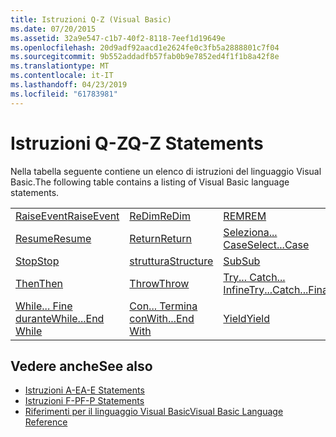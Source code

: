 ```yaml
---
title: Istruzioni Q-Z (Visual Basic)
ms.date: 07/20/2015
ms.assetid: 32a9e547-c1b7-40f2-8118-7eef1d19649e
ms.openlocfilehash: 20d9adf92aacd1e2624fe0c3fb5a2888801c7f04
ms.sourcegitcommit: 9b552addadfb57fab0b9e7852ed4f1f1b8a42f8e
ms.translationtype: MT
ms.contentlocale: it-IT
ms.lasthandoff: 04/23/2019
ms.locfileid: "61783981"
---
```

# <a name="q-z-statements"></a><span data-ttu-id="2d1a4-102">Istruzioni Q-Z</span><span class="sxs-lookup"><span data-stu-id="2d1a4-102">Q-Z Statements</span></span>
<span data-ttu-id="2d1a4-103">Nella tabella seguente contiene un elenco di istruzioni del linguaggio Visual Basic.</span><span class="sxs-lookup"><span data-stu-id="2d1a4-103">The following table contains a listing of Visual Basic language statements.</span></span>  
  
|||||  
|---|---|---|---|  
|[<span data-ttu-id="2d1a4-104">RaiseEvent</span><span class="sxs-lookup"><span data-stu-id="2d1a4-104">RaiseEvent</span></span>](../../../visual-basic/language-reference/statements/raiseevent-statement.md)|[<span data-ttu-id="2d1a4-105">ReDim</span><span class="sxs-lookup"><span data-stu-id="2d1a4-105">ReDim</span></span>](../../../visual-basic/language-reference/statements/redim-statement.md)|[<span data-ttu-id="2d1a4-106">REM</span><span class="sxs-lookup"><span data-stu-id="2d1a4-106">REM</span></span>](../../../visual-basic/language-reference/statements/rem-statement.md)|[<span data-ttu-id="2d1a4-107">RemoveHandler</span><span class="sxs-lookup"><span data-stu-id="2d1a4-107">RemoveHandler</span></span>](../../../visual-basic/language-reference/statements/removehandler-statement.md)|  
|[<span data-ttu-id="2d1a4-108">Resume</span><span class="sxs-lookup"><span data-stu-id="2d1a4-108">Resume</span></span>](../../../visual-basic/language-reference/statements/resume-statement.md)|[<span data-ttu-id="2d1a4-109">Return</span><span class="sxs-lookup"><span data-stu-id="2d1a4-109">Return</span></span>](../../../visual-basic/language-reference/statements/return-statement.md)|[<span data-ttu-id="2d1a4-110">Seleziona... Case</span><span class="sxs-lookup"><span data-stu-id="2d1a4-110">Select...Case</span></span>](../../../visual-basic/language-reference/statements/select-case-statement.md)|[<span data-ttu-id="2d1a4-111">Set</span><span class="sxs-lookup"><span data-stu-id="2d1a4-111">Set</span></span>](../../../visual-basic/language-reference/statements/set-statement.md)|  
|[<span data-ttu-id="2d1a4-112">Stop</span><span class="sxs-lookup"><span data-stu-id="2d1a4-112">Stop</span></span>](../../../visual-basic/language-reference/statements/stop-statement.md)|[<span data-ttu-id="2d1a4-113">struttura</span><span class="sxs-lookup"><span data-stu-id="2d1a4-113">Structure</span></span>](../../../visual-basic/language-reference/statements/structure-statement.md)|[<span data-ttu-id="2d1a4-114">Sub</span><span class="sxs-lookup"><span data-stu-id="2d1a4-114">Sub</span></span>](../../../visual-basic/language-reference/statements/sub-statement.md)|[<span data-ttu-id="2d1a4-115">SyncLock</span><span class="sxs-lookup"><span data-stu-id="2d1a4-115">SyncLock</span></span>](../../../visual-basic/language-reference/statements/synclock-statement.md)|  
|[<span data-ttu-id="2d1a4-116">Then</span><span class="sxs-lookup"><span data-stu-id="2d1a4-116">Then</span></span>](../../../visual-basic/language-reference/statements/then-statement.md)|[<span data-ttu-id="2d1a4-117">Throw</span><span class="sxs-lookup"><span data-stu-id="2d1a4-117">Throw</span></span>](../../../visual-basic/language-reference/statements/throw-statement.md)|[<span data-ttu-id="2d1a4-118">Try... Catch... Infine</span><span class="sxs-lookup"><span data-stu-id="2d1a4-118">Try...Catch...Finally</span></span>](../../../visual-basic/language-reference/statements/try-catch-finally-statement.md)|[<span data-ttu-id="2d1a4-119">Using</span><span class="sxs-lookup"><span data-stu-id="2d1a4-119">Using</span></span>](../../../visual-basic/language-reference/statements/using-statement.md)|  
|[<span data-ttu-id="2d1a4-120">While... Fine durante</span><span class="sxs-lookup"><span data-stu-id="2d1a4-120">While...End While</span></span>](../../../visual-basic/language-reference/statements/while-end-while-statement.md)|[<span data-ttu-id="2d1a4-121">Con... Termina con</span><span class="sxs-lookup"><span data-stu-id="2d1a4-121">With...End With</span></span>](../../../visual-basic/language-reference/statements/with-end-with-statement.md)|[<span data-ttu-id="2d1a4-122">Yield</span><span class="sxs-lookup"><span data-stu-id="2d1a4-122">Yield</span></span>](../../../visual-basic/language-reference/statements/yield-statement.md)||  
  
## <a name="see-also"></a><span data-ttu-id="2d1a4-123">Vedere anche</span><span class="sxs-lookup"><span data-stu-id="2d1a4-123">See also</span></span>

- [<span data-ttu-id="2d1a4-124">Istruzioni A-E</span><span class="sxs-lookup"><span data-stu-id="2d1a4-124">A-E Statements</span></span>](../../../visual-basic/language-reference/statements/a-e-statements.md)
- [<span data-ttu-id="2d1a4-125">Istruzioni F-P</span><span class="sxs-lookup"><span data-stu-id="2d1a4-125">F-P Statements</span></span>](../../../visual-basic/language-reference/statements/f-p-statements.md)
- [<span data-ttu-id="2d1a4-126">Riferimenti per il linguaggio Visual Basic</span><span class="sxs-lookup"><span data-stu-id="2d1a4-126">Visual Basic Language Reference</span></span>](../../../visual-basic/language-reference/index.md)
